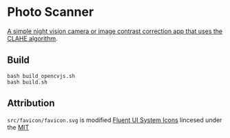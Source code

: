 # Photo Scanner

[A simple night vision camera or image contrast correction app that uses the CLAHE algorithm](https://marmooo.github.io/nocto-camera/).

## Build

```
bash build_opencvjs.sh
bash build.sh
```

## Attribution

`src/favicon/favicon.svg` is modified
[Fluent UI System Icons](https://github.com/microsoft/fluentui-system-icons)
lincesed under the
[MIT](https://github.com/microsoft/fluentui-system-icons/blob/master/LICENSE)
